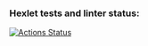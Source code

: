 ### Hexlet tests and linter status:
[![Actions Status](https://github.com/Xrustic/python-project-49/actions/workflows/hexlet-check.yml/badge.svg)](https://github.com/Xrustic/python-project-49/actions)